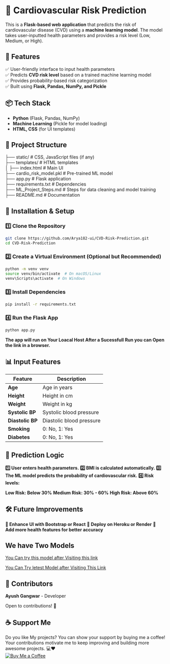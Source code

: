 # 🏥 Cardiovascular Risk Prediction  

This is a **Flask-based web application** that predicts the risk of cardiovascular disease (CVD) using a **machine learning model**. The model takes user-inputted health parameters and provides a risk level (Low, Medium, or High).  

## 🚀 Features  
✅ User-friendly interface to input health parameters  
✅ Predicts **CVD risk level** based on a trained machine learning model  
✅ Provides probability-based risk categorization  
✅ Built using **Flask, Pandas, NumPy, and Pickle**  

## 📦 Tech Stack  
- **Python** (Flask, Pandas, NumPy)  
- **Machine Learning** (Pickle for model loading)  
- **HTML, CSS** (for UI templates)  

## 📂 Project Structure  

├── static/                  # CSS, JavaScript files (if any)  
├── templates/               # HTML templates  
│   ├── index.html           # Main UI  
├── cardio_risk_model.pkl    # Pre-trained ML model  
├── app.py                   # Flask application  
├── requirements.txt         # Dependencies  
├── ML_Project_Steps.md      # Steps for data cleaning and model training  
├── README.md                # Documentation  



## 🔧 Installation & Setup
### 1️⃣ Clone the Repository
```bash
git clone https://github.com/Arya182-ui/CVD-Risk-Prediction.git
cd CVD-Risk-Prediction 
```

### 2️⃣ Create a Virtual Environment (Optional but Recommended)
```bash
python -m venv venv  
source venv/bin/activate  # On macOS/Linux  
venv\Scripts\activate  # On Windows
```

### 3️⃣ Install Dependencies
```bash
pip install -r requirements.txt  
```


### 4️⃣ Run the Flask App
```bash
python app.py  
```

**The app will run on Your Loacal Host After a Sucessfull Run you can Open the link in a browser.**


## 📊 Input Features  

| Feature        | Description                    |  
|-------------- |--------------------------------|  
| **Age**       | Age in years                   |  
| **Height**    | Height in cm                   |  
| **Weight**    | Weight in kg                   |  
| **Systolic BP**  | Systolic blood pressure       |  
| **Diastolic BP** | Diastolic blood pressure      |  
| **Smoking**   | 0: No, 1: Yes                  |  
| **Diabetes**  | 0: No, 1: Yes                  |  


## 🎯 Prediction Logic
**1️⃣ User enters health parameters.**
**2️⃣ BMI is calculated automatically.**
**3️⃣ The ML model predicts the probability of cardiovascular risk.**
**4️⃣ Risk levels:**

**Low Risk: Below 30%**
**Medium Risk: 30% - 60%**
**High Risk: Above 60%**


## 🛠 Future Improvements
**🔹 Enhance UI with Bootstrap or React**
**🔹 Deploy on Heroku or Render**
**🔹 Add more health features for better accuracy**



## We have Two Models 

[You Can try this model after Visiting this link](https://cvd-risk-prediction-b468.onrender.com/)

[You Can Try letest Model after Visiting This Link](https://cvd-risk-prediction-ye8d.onrender.com/)



## **👥 Contributors**

**Ayush Gangwar** - Developer

Open to contributions! 🤝


## ☕ Support Me

Do you like My projects? You can show your support by buying me a coffee! Your contributions motivate me to keep improving and building more awesome projects. 💻❤  
[![Buy Me a Coffee](https://www.buymeacoffee.com/assets/img/custom_images/orange_img.png)](http://buymeacoffee.com/Arya182)

